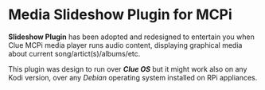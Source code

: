# Media Slideshow Plugin for MCPi

**Slideshow Plugin** has been adopted and redesigned to entertain you when 
Clue MCPi media player runs audio content, displaying graphical media about 
current song/artict(s)/albums/etc.
 
This plugin was design to run over ___Clue OS___ but it might work also 
on any Kodi version, over any _Debian_ operating system installed on RPi 
appliances.

